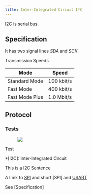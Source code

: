 ```yaml
---
title: Inter-Integrated Circuit I²C
---
```


<div class="definition">
I2C is serial bus.
</div>

Specification
-------------

It has two signal lines *SDA* and *SCK*.

Transmission Speeds

| Mode | Speed |
| --- | --- |
| Standard Mode | 100 kbit/s |
| Fast Mode | 400 kbit/s |
| Fast Mode Plus | 1.0 Mbit/s |


Protocol
--------




### Tests
<figure>
<img src="electronics/bus/i2c/byte-transfer.svg">
</figure>

<div>Test</div>

*[I2C]: Inter-Integrated Circuit

This is a I2C Sentence

A Link to [SPI](./spi.html) and short [SPI] and [USART]

See [Specification]

[USART]: usart.html
